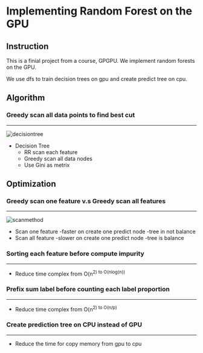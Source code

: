Implementing Random Forest on the GPU
=========================================
## Instruction
This is a finial project from a course, GPGPU. We implement random forests on the GPU.

We use dfs to train  decision trees on gpu and create predict tree on cpu.

## Algorithm
### Greedy scan all data points to find best cut
-----------------------
![decisiontree](/figure/decisiontree.png)
- Decision Tree
	- RR scan each feature
	- Greedy scan all data nodes
	- Use Gini as metrix
## Optimization 
### Greedy scan one feature v.s Greedy scan all features
------------------------
![scanmethod](/figure/scanmethod.png)
- Scan one feature
	-faster on create one predict node
	-tree in not balance
- Scan all feature
	-slower on create one predict node
	-tree is balance
### Sorting each feature before compute impurity
---------------------------
- Reduce time complex from O(n<sup>2) to O(nlog(n))
### Prefix sum label before counting each label proportion
--------------------------
- Reduce time complex from O(n<sup>2) to O(n/p)
### Create prediction tree on CPU instead of GPU
-------------------------
- Reduce the time for copy memory from gpu to cpu





